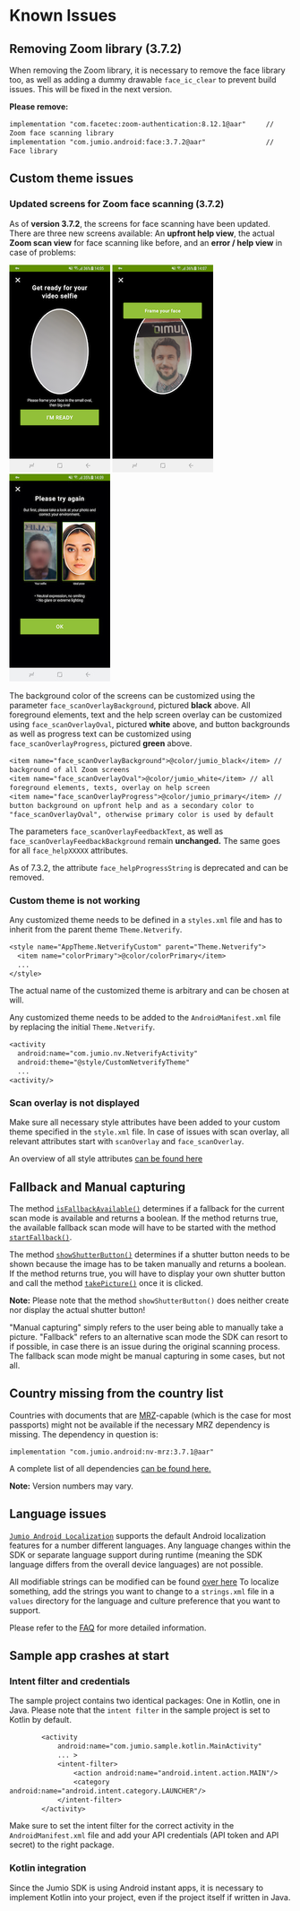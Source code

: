 # Known Issues

## Removing Zoom library (3.7.2)
 When removing the Zoom library, it is necessary to remove the face library too, as well as adding a dummy drawable `face_ic_clear` to prevent build issues. This will be fixed in the next version.

 __Please remove:__
```
implementation "com.facetec:zoom-authentication:8.12.1@aar"     // Zoom face scanning library  
implementation "com.jumio.android:face:3.7.2@aar"               // Face library
```

## Custom theme issues

### Updated screens for Zoom face scanning (3.7.2)
As of __version 3.7.2__, the screens for face scanning have been updated. There are three new screens available: An __upfront help view__, the actual __Zoom scan view__ for face scanning like before, and an __error / help view__ in case of problems:

![upfront help](images/images_zoom_update/upfront_help.png)  ![scan screen](images/images_zoom_update/scan_screen.png)  ![error default](images/images_zoom_update/error_help_default_blurred.jpg)

The background color of the screens can be customized using the parameter `face_scanOverlayBackground`, pictured __black__ above. All foreground elements, text and the help screen overlay can be customized using `face_scanOverlayOval`, pictured __white__ above, and button backgrounds as well as progress text can be customized using `face_scanOverlayProgress`, pictured __green__ above.
```
<item name="face_scanOverlayBackground">@color/jumio_black</item> // background of all Zoom screens
<item name="face_scanOverlayOval">@color/jumio_white</item> // all foreground elements, texts, overlay on help screen
<item name="face_scanOverlayProgress">@color/jumio_primary</item> // button background on upfront help and as a secondary color to "face_scanOverlayOval", otherwise primary color is used by default
```

The parameters `face_scanOverlayFeedbackText`, as well as `face_scanOverlayFeedbackBackground` remain __unchanged.__ The same goes for all `face_helpXXXXX` attributes.

As of 7.3.2, the attribute `face_helpProgressString` is deprecated and can be removed.

### Custom theme is not working     
Any customized theme needs to be defined in a `styles.xml` file and has to inherit from the parent theme `Theme.Netverify`.
```
<style name="AppTheme.NetverifyCustom" parent="Theme.Netverify">
  <item name="colorPrimary">@color/colorPrimary</item>
  ...
</style>

```
The actual name of the customized theme is arbitrary and can be chosen at will.

Any customized theme needs to be added to the `AndroidManifest.xml` file by replacing the initial `Theme.Netverify`.  
```
<activity
  android:name="com.jumio.nv.NetverifyActivity"
  android:theme="@style/CustomNetverifyTheme"
  ...
<activity/>
```

### Scan overlay is not displayed  
Make sure all necessary style attributes have been added to your custom theme specified in the `style.xml` file. In case of issues with scan overlay, all relevant attributes start with `scanOverlay` and `face_scanOverlay`.

An overview of all style attributes [can be found here](https://github.com/Jumio/mobile-sdk-android/blob/master/sample/JumioMobileSample/src/main/res/values/styles.xml)

## Fallback and Manual capturing

The method [`isFallbackAvailable()`](https://jumio.github.io/mobile-sdk-android/com/jumio/nv/custom/NetverifyCustomScanPresenter.html#isFallbackAvailable--) determines if a fallback for the current scan mode is available and returns a boolean. If the method returns true, the available fallback scan mode will have to be started with the method [`startFallback()`](https://jumio.github.io/mobile-sdk-android/com/jumio/nv/custom/NetverifyCustomScanPresenter.html#startFallback--).

The method [`showShutterButton()`](https://jumio.github.io/mobile-sdk-android/com/jumio/nv/custom/NetverifyCustomScanPresenter.html#showShutterButton--) determines if a shutter button needs to be shown because the image has to be taken manually and returns a boolean. If the method returns true, you will have to display your own shutter button and call the method [`takePicture()`](https://jumio.github.io/mobile-sdk-android/com/jumio/nv/custom/NetverifyCustomScanPresenter.html#takePicture--) once it is clicked.

__Note:__ Please note that the method `showShutterButton()` does neither create nor display the actual shutter button!

"Manual capturing" simply refers to the user being able to manually take a picture. "Fallback" refers to an alternative scan mode the SDK can resort to if possible, in case there is an issue during the original scanning process. The fallback scan mode might be manual capturing in some cases, but not all.

## Country missing from the country list

Countries with documents that are [MRZ](integration_glossary.md)-capable (which is the case for most passports) might not be available if the necessary MRZ dependency is missing. The dependency in question is:
```
implementation "com.jumio.android:nv-mrz:3.7.1@aar"
```
A complete list of all dependencies [can be found here.](https://github.com/Jumio/mobile-sdk-android/blob/master/docs/integration_id-verification-fastfill.md#dependencies)

__Note:__ Version numbers may vary.

## Language issues

[`Jumio Android Localization`](../README.md#language-localization) supports the default Android localization features for a number different languages. Any language changes within the SDK or separate language support during runtime (meaning the SDK language differs from the overall device languages) are not possible.

All modifiable strings can be modified can be found [over here](https://github.com/Jumio/mobile-sdk-android/blob/master/sample/JumioMobileSample/src/main/res/values/strings-jumio-sdk.xml)
To localize something, add the strings you want to change to a `strings.xml` file in a `values`  directory for the language and culture preference that you want to support.

Please refer to the [FAQ](https://github.com/Jumio/mobile-sdk-android/blob/master/docs/integration_faq.md#language-localization) for more detailed information.

## Sample app crashes at start

### Intent filter and credentials
The sample project contains two identical packages: One in Kotlin, one in Java. Please note that the `intent filter` in the sample project is set to Kotlin by default.
```
		<activity
			android:name="com.jumio.sample.kotlin.MainActivity"
			... >
			<intent-filter>
				<action android:name="android.intent.action.MAIN"/>
				<category android:name="android.intent.category.LAUNCHER"/>
			</intent-filter>
		</activity>
```

Make sure to set the intent filter for the correct activity in the `AndroidManifest.xml` file and add your API credentials (API token and API secret) to the right package.

### Kotlin integration  
Since the Jumio SDK is using Android instant apps, it is necessary to implement Kotlin into your project, even if the project itself if written in Java.
